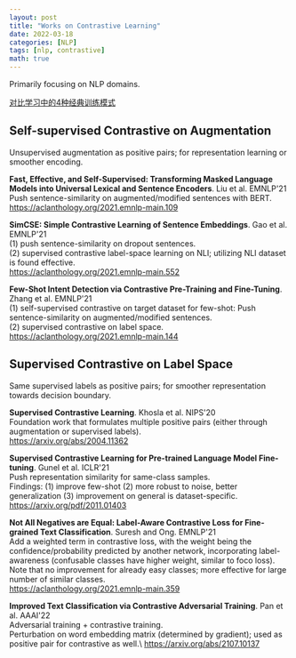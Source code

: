 ```yaml
---
layout: post
title: "Works on Contrastive Learning"
date: 2022-03-18
categories: [NLP]
tags: [nlp, contrastive]
math: true
---
```


Primarily focusing on NLP domains.

[对比学习中的4种经典训练模式](https://mp.weixin.qq.com/s/rq-1m483bbG1xW88mw7CUA)

## Self-supervised Contrastive on Augmentation

Unsupervised augmentation as positive pairs; for representation learning or smoother encoding.

**Fast, Effective, and Self-Supervised: Transforming Masked Language Models into Universal Lexical and Sentence Encoders**. Liu et al. EMNLP'21\
Push sentence-similarity on augmented/modified sentences with BERT.\
<https://aclanthology.org/2021.emnlp-main.109>

**SimCSE: Simple Contrastive Learning of Sentence Embeddings**. Gao et al. EMNLP'21\
(1) push sentence-similarity on dropout sentences.\
(2) supervised contrastive label-space learning on NLI; utilizing NLI dataset is found effective.\
<https://aclanthology.org/2021.emnlp-main.552>

**Few-Shot Intent Detection via Contrastive Pre-Training and Fine-Tuning**. Zhang et al. EMNLP'21\
(1) self-supervised contrastive on target dataset for few-shot: Push sentence-similarity on augmented/modified sentences.\
(2) supervised contrastive on label space.\
<https://aclanthology.org/2021.emnlp-main.144>

## Supervised Contrastive on Label Space

Same supervised labels as positive pairs; for smoother representation towards decision boundary.

**Supervised Contrastive Learning**. Khosla et al. NIPS'20\
Foundation work that formulates multiple positive pairs (either through augmentation or supervised labels).\
<https://arxiv.org/abs/2004.11362>

**Supervised Contrastive Learning for Pre-trained Language Model Fine-tuning**. Gunel et al. ICLR'21\
Push representation similarity for same-class samples.\
Findings: (1) improve few-shot (2) more robust to noise, better generalization (3) improvement on general is dataset-specific.\
<https://arxiv.org/pdf/2011.01403>

**Not All Negatives are Equal: Label-Aware Contrastive Loss for Fine-grained Text Classification**. Suresh and Ong. EMNLP'21\
Add a weighted term in contrastive loss, with the weight being the confidence/probability predicted by another network,
incorporating label-awareness (confusable classes have higher weight, similar to foco loss).\
Note that no improvement for already easy classes; more effective for large number of similar classes.\
<https://aclanthology.org/2021.emnlp-main.359>

**Improved Text Classification via Contrastive Adversarial Training**. Pan et al. AAAI'22\
Adversarial training + contrastive training.\
Perturbation on word embedding matrix (determined by gradient); used as positive pair for contrastive as well.\ 
<https://arxiv.org/abs/2107.10137>
